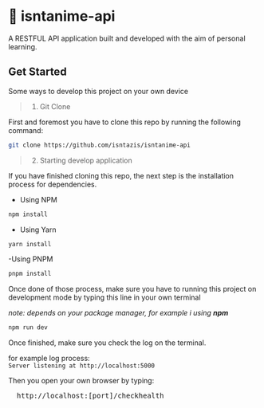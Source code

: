 # 👀 isntanime-api
A RESTFUL API application built and developed with the aim of personal learning.

## Get Started
Some ways to develop this project on your own device

> 1. Git Clone

First and foremost you have to clone this repo by running the following command:
```sh
git clone https://github.com/isntazis/isntanime-api
```

> 2. Starting develop application  


If you have finished cloning this repo, the next step is the installation process for dependencies.

- Using NPM
```sh
npm install
```

- Using Yarn
```sh
yarn install
```

-Using PNPM
```sh
pnpm install
```

Once done of those process, make sure you have to running this project on development mode by typing this line in your own terminal

*note: depends on your package manager, for example i using **npm***

```sh
npm run dev
```

Once finished, make sure you check the log on the terminal.

for example log process:  
```Server listening at http://localhost:5000```

Then you open your own browser by typing:

<pre>
  http://localhost:[port]/checkhealth
</pre>
